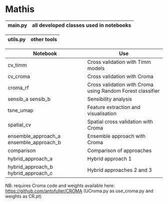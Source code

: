 # Mathis

|     main.py                                    |     all developed classes used in notebooks                         |
|------------------------------------------------|---------------------------------------------------------------------|

|     utils.py                                   |     other tools                                                     |
|------------------------------------------------|---------------------------------------------------------------------|

|     Notebook                                   |     Use                                                             |
|------------------------------------------------|---------------------------------------------------------------------|
|     cv_timm                                    |     Cross validation with Timm models                               |
|     cv_croma                                   |     Cross validation with Croma                                     |
|     croma_rf                                   |     Cross validation with Croma using Random Forest classifier      |
|     sensib_a sensib_b                          |     Sensibility analysis                                            |
|     tsne_umap                                  |     Feature extraction and visualisation                            |
|     spatial_cv                                 |     Spatial cross validation with Croma                             |
|     ensemble_approach_a ensemble_approach_b    |     Ensemble approach with Croma                                    |
|     comparison                                 |     Comparison of approaches                                        |
|     hybrid_approach_a                          |     Hybrid approach 1                                               |
|     hybrid_approach_b hybrid_approach_c        |     Hybrid approaches 2 and 3                                       |
 
NB: requires Croma code and weights available here: https://github.com/antofuller/CROMA (UCroma.py as use_croma.py and weights as CR.pt)
